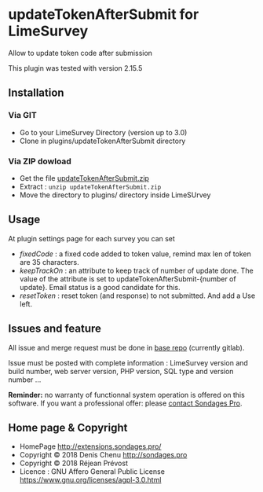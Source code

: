 # updateTokenAfterSubmit for LimeSurvey

Allow to update token code after submission

This plugin was tested with version 2.15.5

## Installation

### Via GIT
- Go to your LimeSurvey Directory (version up to 3.0)
- Clone in plugins/updateTokenAfterSubmit directory

### Via ZIP dowload
- Get the file [updateTokenAfterSubmit.zip](https://extensions.sondages.pro/IMG/auto/updateTokenAfterSubmit.zip)
- Extract : `unzip updateTokenAfterSubmit.zip`
- Move the directory to plugins/ directory inside LimeSUrvey


## Usage

At plugin settings page for each survey you can set

- _fixedCode_ : a fixed code added to token value, remind max len of token are 35 characters.
- _keepTrackOn_ : an attribute to keep track of number of update done. The value of the attribute is set to updateTokenAfterSubmit-{number of update}. Email status is a good candidate for this.
- _resetToken_ : reset token (and response) to not submitted. And add a Use left.

## Issues and feature

All issue and merge request must be done in [base repo](https://gitlab.com/SondagesPro/managament/updateTokenAfterSubmit) (currently gitlab).

Issue must be posted with complete information : LimeSurvey version and build number, web server version, PHP version, SQL type and version number …

**Reminder:** no warranty of functionnal system operation is offered on this software. If you want a professional offer: please [contact Sondages Pro](https://extensions.sondages.pro/about/contact.html).

## Home page & Copyright
- HomePage <http://extensions.sondages.pro/>
- Copyright © 2018 Denis Chenu <http://sondages.pro>
- Copyright © 2018 Réjean Prévost
- Licence : GNU Affero General Public License <https://www.gnu.org/licenses/agpl-3.0.html>

